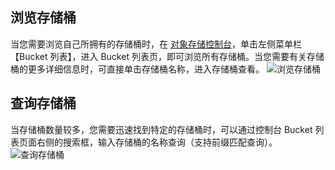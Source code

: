 ## 浏览存储桶
当您需要浏览自己所拥有的存储桶时，在 [对象存储控制台](http://console.tce.fsphere.cn/cos4/index)，单击左侧菜单栏【Bucket 列表】，进入 Bucket 列表页，即可浏览所有存储桶。当您需要有关存储桶的更多详细信息时，可直接单击存储桶名称，进入存储桶查看。
![浏览存储桶](https://mc.qcloudimg.com/static/img/9f4359baf7bb258bfa22f8b2d9a50d15/image.png)
## 查询存储桶
当存储桶数量较多，您需要迅速找到特定的存储桶时，可以通过控制台 Bucket 列表页面右侧的搜索框，输入存储桶的名称查询（支持前缀匹配查询）。
![查询存储桶](https://mc.qcloudimg.com/static/img/0cdb77e05c57761f71e3780ad3d11a39/image.png)